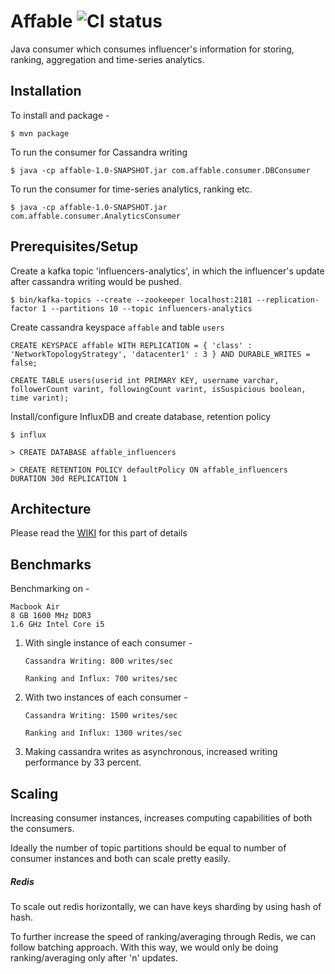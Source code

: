 # Affable ![CI status](https://img.shields.io/badge/build-passing-brightgreen.svg)

Java consumer which consumes influencer's information for storing, ranking, aggregation and time-series analytics.

## Installation
To install and package -

`$ mvn package`

To run the consumer for Cassandra writing

`$ java -cp affable-1.0-SNAPSHOT.jar com.affable.consumer.DBConsumer`

To run the consumer for time-series analytics, ranking etc.

`$ java -cp affable-1.0-SNAPSHOT.jar com.affable.consumer.AnalyticsConsumer`

## Prerequisites/Setup
Create a kafka topic 'influencers-analytics', in which the influencer's update after cassandra writing would be pushed.

`$ bin/kafka-topics --create --zookeeper localhost:2181 --replication-factor 1 --partitions 10 --topic influencers-analytics`

Create cassandra keyspace `affable` and table `users`

`CREATE KEYSPACE affable WITH REPLICATION = { 'class' : 'NetworkTopologyStrategy', 'datacenter1' : 3 } AND DURABLE_WRITES = false;`

`CREATE TABLE users(userid int PRIMARY KEY, username varchar, followerCount varint, followingCount varint, isSuspicious boolean, time varint);`

Install/configure InfluxDB and create database, retention policy

`$ influx`

`> CREATE DATABASE affable_influencers`

`> CREATE RETENTION POLICY defaultPolicy ON affable_influencers DURATION 30d REPLICATION 1`

## Architecture

Please read the [WIKI](https://github.com/mrkranky/affable/wiki/Design-and-Architecture) for this part of details

## Benchmarks
Benchmarking on -
```
Macbook Air
8 GB 1600 MHz DDR3
1.6 GHz Intel Core i5
```

1. With single instance of each consumer -

   `Cassandra Writing: 800 writes/sec`
   
   `Ranking and Influx: 700 writes/sec`

2. With two instances of each consumer -
   
   `Cassandra Writing: 1500 writes/sec`
   
   `Ranking and Influx: 1300 writes/sec`
   
3. Making cassandra writes as asynchronous, increased writing performance by 33 percent.

## Scaling

Increasing consumer instances, increases computing capabilities of both the consumers.

Ideally the number of topic partitions should be equal to number of consumer instances and both can scale pretty easily.

##### Redis
To scale out redis horizontally, we can have keys sharding by using hash of hash.

To further increase the speed of ranking/averaging through Redis, we can follow batching approach. With this way, we would only be doing ranking/averaging only after 'n' updates.  
